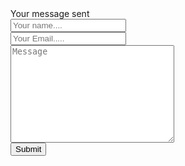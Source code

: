 <!DOCTYPE html>
<html lang="en">

<head>
    <meta charset="UTF-8">
    <meta http-equiv="X-UA-Compatible" content="IE=edge">
    <meta name="viewport" content="width=device-width, initial-scale=1.0">
    <title>Contact Messages | Firebase</title>
    <link rel="stylesheet" href="./styles.css">
</head>

<body>
    <div class="container">
        <form action="" id="contactForm">
            <div class="alert">Your message sent</div>
            <div class="inputBox">
                <input type="text" id="name" placeholder="Your name...." />
            </div>
            <div class="inputBox">
                <input type="email" id="emailid" placeholder="Your Email....." />
            </div>
            <div class="inputBox">
                <textarea id="msgContent" cols="30" rows="10" placeholder="Message"></textarea>
            </div>
            <div class="inputBox">
                <button type="submit">Submit</button>
            </div>
        </form>
    </div>
    <script src="https://cdnjs.cloudflare.com/ajax/libs/firebase/7.14.1-0/firebase.js"></script>
    <script src="./mail.js"></script>
</body>
</html>

